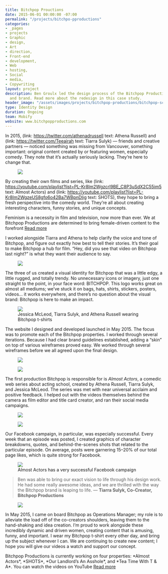 ```yaml
---
title: Bitchpop Prouctions
date: 2015-06-01 00:00:00 -07:00
permalink: "/projects/bitchpo-pproductions"
categories:
- _pages
- projects
- Graphic
- design,
- Art
- direction,
- Front-end
- development,
- Web
- hosting,
- Social
- media,
- Copywriting
layout: project
description: Ben Groulx led the design process of the Bitchpop Production website
  and brand. Read more about the redesign in this case study.
header_image: "/assets/images/projects/bitchpop-productions/bitchpop-screen-desktop.png"
type: Identity Design
duration: Ongoing
team: Mobify
website: www.bitchpopproductions.com
---
```


In 2015, (link: https://twitter.com/athenadrussell text: Athena Russell) and (link: https://twitter.com/Teeairah text: Tiarra Sulyk) — friends and creative partners — noticed something was missing from Vancouver, something important: original content created by or featuring women, especially comedy. They note that it’s actually seriously lacking. They’re here to change that.

<figure class="c-image">
    <img src="{{ site.url }}/assets/images/projects/bitchpop-productions/bitchpop-screen-desktop.png" />
</figure>

By creating their own films and series, like (link: https://youtube.com/playlist?list=PL-Kr8Im2Wgzcrl9BE_C8P3uSdX2C55im5 text: Almost Actors) and (link: https://youtube.com/playlist?list=PL-Kr8Im2WgzeUS8gfo6o42Ba7WBpnDIig text: SHOTS), they hope to bring a fresh perspective into the comedy world. They’re all about creating interesting characters, funny stories, and unique concepts.

<div class="c-segment c--heather c--link c-faux-link u-margin-top-large u-margin-bottom-large">
    Feminism is a necessity in film and television, now more than ever. We at Bitchpop Productions are determined to bring female-driven content to the forefront
    <a class="c-faux-link__overlay" data-ui-component="post-link" href="/articles/feminism-and-tv-superheroes/">Read more</a>
</div>

I worked alongside Tiarra and Athena to help clarify the voice and tone of Bitchpop, and figure out exactly how best to tell their stories. It’s their goal to make Bitchpop a hub for film. “Hey, did you see that video on Bitchpop last night?” is what they want their audience to say.

<figure class="c-image">
    <img src="{{ site.url }}/assets/images/projects/bitchpop-productions/bitchpop-logo-black.png" />
</figure>

The three of us created a visual identity for Bitchpop that was a little edgy, a little rugged, and totally trendy. No unnecessary icons or imagery, just one straight to the point, in your face word: BITCHPOP. This logo works great on almost all mediums; we’ve stuck it on bags, hats, shirts, stickers, posters, videos… it works everywhere, and there’s no question about the visual brand: Bitchpop is here to make an impact.

<figure class="c-image">
    <img src="{{ site.url }}/assets/images/projects/bitchpop-productions/bitchpop-tshirts.jpg" />
    <figcaption>Jessica McLeod, Tiarra Sulyk, and Athena Russell wearing Bitchpop t-shirts</figcaption>
</figure>

The website I designed and developed launched in May 2015. The focus was to promote each of the Bitchpop properties. I worked through several iterations. Because I had clear brand guidelines established, adding a “skin” on top of various wireframes proved easy. We worked through several wireframes before we all agreed upon the final design.

<figure class="c-image c--full-width">
    <img src="{{ site.url }}/assets/images/projects/bitchpop-productions/bitchpop-design-mobile.png" />
</figure>

<figure class="c-image c--full-width">
    <img src="{{ site.url }}/assets/images/projects/bitchpop-productions/bitchpop-design-desktop.png" />
</figure>

The first production Bitchpop is responsible for is *Almost Actors*, a comedic web series about acting school, created by Athena Russell, Tiarra Sulyk, and Jessica McLeod. The series was met with near universal acclaim and positive feedback. I helped out with the videos themselves behind the camera as film editor and title card creator, and ran their social media campaigns.

<figure class="c-image">
    <img src="{{ site.url }}/assets/images/projects/bitchpop-productions/bitchpop-facebook-results.png" />
</figure>

<figure class="c-image">
    <img src="{{ site.url }}/assets/images/projects/bitchpop-productions/bitchpop-facebook-engagement.png" />
</figure>

Our Facebook campaign, in particular, was especially successful. Every week that an episode was posted, I created graphics of character breakdowns, quotes, and behind-the-scenes shots that related to the particular episode. On average, posts were garnering 15–20% of our total page likes, which is quite strong for Facebook.

<figure class="c-image">
    <img src="{{ site.url }}/assets/images/projects/bitchpop-productions/bitchpop-facebook.png" />
    <figcaption>Almost Actors has a very successful Facebook campaign</figcaption>
</figure>

> Ben was able to bring our exact vision to life through his design work. He had some really awesome ideas, and we are thrilled with the way the Bitchpop brand is leaping to life.
— **Tiarra Sulyk, Co-Creator, Bitchpop Productions**

<figure class="c-image">
    <img src="{{ site.url }}/assets/images/projects/bitchpop-productions/bitchpop-tshirt-ben.jpg" />
</figure>

In May 2015, I came on board Bitchpop as Operations Manager; my role is to alleviate the load off of the co-creators shoulders, leaving them to the hand-shaking and idea creation. I’m proud to work alongside these incredibly dynamic and driven women, creating content that is amusing, funny, and important. I wear my Bitchpop t-shirt every other day, and bring up the subject whenever I can. We are continuing to create new content; I hope you will give our videos a watch and support our concept.

<div class="c-segment c--heather c--link c-faux-link u-margin-top-large u-margin-bottom-large">
    Bitchpop Productions is currently working on four properties: *Almost Actors*, *SHOTS*, *Our Landlord’s An Asshole*, and *Tea Time With T & A*. You can watch the videos on YouTube
    <a class="c-faux-link__overlay" data-ui-component="post-link" href="https://www.youtube.com/channel/UCSO2WvtOSbZRMQJe7upWaig">Read more</a>
</div>
